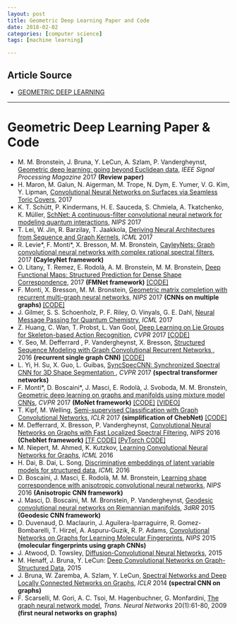 ```yaml
---
layout: post
title: Geometric Deep Learning Paper and Code
date: 2018-02-02
categories: [computer science]
tags: [machine learning]

---
```


## Article Source
* [GEOMETRIC DEEP LEARNING](http://geometricdeeplearning.com/)

---

# Geometric Deep Learning Paper & Code

          
<ul>
<li>M. M. Bronstein, J. Bruna, Y. LeCun, A. Szlam, P. Vandergheynst, <a href="https://arxiv.org/pdf/1611.08097.pdf">Geometric deep learning: going beyond Euclidean data</a>, <i>IEEE Signal Processing Magazine</i> 2017 <b>(Review paper)</b>



</li><li> H. Maron, M. Galun, N. Aigerman, M. Trope, N. Dym, E. Yumer, V. G. Kim, Y. Lipman, <a href="http://www.wisdom.weizmann.ac.il/~haggaim/projects/geometry_learning/paper_low_res.pdf">Convolutional Neural Networks on Surfaces via Seamless Toric Covers</a>, 2017



</li><li>K. T. Schütt, P. Kindermans, H. E. Sauceda, S. Chmiela, A. Tkatchenko, K. Müller, <a href="https://arxiv.org/pdf/1706.08566.pdf">SchNet: A continuous-filter convolutional neural network for modeling quantum interactions</a>, <i>NIPS</i> 2017



</li><li>T. Lei, W. Jin, R. Barzilay, T. Jaakkola, <a href="https://arxiv.org/pdf/1705.09037.pdf">Deriving Neural Architectures from Sequence and Graph Kernels</a>, <i>ICML</i> 2017

 

</li><li>R. Levie*, F. Monti*, X. Bresson, M. M. Bronstein, <a href="http://arxiv.org/pdf/1705.07664.pdf">CayleyNets: Graph convolutional neural networks with complex rational spectral filters</a>, 2017 <b>(CayleyNet framework)</b>



</li><li>O. Litany, T. Remez, E. Rodolà, A. M. Bronstein, M. M. Bronstein, <a href="https://arxiv.org/abs/1704.08686">Deep Functional Maps: Structured Prediction for Dense Shape Correspondence</a>, 2017 <b>(FMNet framework)</b> <a href="https://github.com/orlitany/DeepFunctionalMaps">[CODE]</a>




</li><li>F. Monti, X. Bresson, M. M. Bronstein, <a href="http://arxiv.org/pdf/1704.06803v1.pdf">Geometric matrix completion with recurrent multi-graph neural networks</a>, <i>NIPS</i> 2017 <b>(CNNs on multiple graphs) </b> <a href="https://github.com/fmonti/mgcnn">[CODE]</a>




</li><li>J. Gilmer, S. S. Schoenholz, P. F. Riley, O. Vinyals, G. E. Dahl, <a href="https://arxiv.org/pdf/1704.01212.pdf">Neural Message Passing for Quantum Chemistry</a>, <i>ICML</i> 2017



</li><li>Z. Huang, C. Wan, T. Probst,  L. Van Gool, <a href="https://www.research-collection.ethz.ch/bitstream/handle/20.500.11850/184741/1/Huang_Deep_Learning_on_CVPR_2017_paper.pdf">Deep Learning on Lie Groups for Skeleton-based Action Recognition</a>, <i>CVPR</i> 2017 <a href="https://github.com/zzhiwu/LieNet">[CODE]</a>



</li><li>Y. Seo, M. Defferrard , P. Vandergheynst, X. Bresson,
<a href="https://arxiv.org/pdf/1612.00606.pdf">Structured Sequence Modeling with Graph Convolutional Recurrent Networks
</a>, 2016 <b>(recurrent single graph CNN)</b> <a href="https://github.com/youngjoo-epfl/gconvRNN">[CODE]</a>



</li><li>L. Yi, H. Su, X. Guo, L. Guibas, 
<a href="https://arxiv.org/pdf/1612.00606.pdf">SyncSpecCNN: Synchronized Spectral CNN for 3D Shape Segmentation
</a>, <i>CVPR</i> 2017 <b>(spectral transformer networks)</b>




</li><li>F. Monti*, D. Boscaini*, J. Masci, E. Rodolà, J. Svoboda, M. M. Bronstein, <a href="https://arxiv.org/pdf/1611.08402.pdf">Geometric deep learning on graphs and manifolds using mixture model CNNs</a>, <i>CVPR</i> 2017 <b>(MoNet framework)</b> <a href="http://geometricdeeplearning.com/code/MoNet/MoNet_code.tar.gz">[CODE]</a> <a href="https://www.youtube.com/watch?v=-b0e41H4J_A">[VIDEO]</a>




</li><li>T. Kipf, M. Welling, <a href="https://arxiv.org/pdf/1609.02907.pdf">Semi-supervised Classification with Graph Convolutional Networks</a>, <i>ICLR</i> 2017 <b>(simplification of ChebNet)</b> <a href="https://github.com/tkipf/gcn">[CODE]</a>




</li><li>M. Defferrard, X. Bresson, P. Vandergheynst, <a href="https://arxiv.org/pdf/1606.09375.pdf">Convolutional Neural Networks on Graphs with Fast Localized Spectral Filtering</a>, <i>NIPS</i> 2016 <b>(ChebNet framework)</b> <a href="https://github.com/mdeff/cnn_graph">[TF CODE]</a> <a href="https://github.com/xbresson/graph_convnets_pytorch/blob/master/README.md">[PyTorch CODE]</a>



</li><li>M. Niepert, M. Ahmed, K. Kutzkov, <a href="https://arxiv.org/pdf/1605.05273.pdf">Learning Convolutional Neural Networks for Graphs</a>, <i>ICML</i> 2016



</li><li>H. Dai, B. Dai, L. Song, <a href="https://arxiv.org/pdf/1603.05629.pdf">Discriminative embeddings of latent variable models for structured data</a>, <i>ICML</i> 2016



 
</li><li>D. Boscaini, J. Masci, E. Rodolà, M. M. Bronstein, <a href="https://docs.google.com/uc?export=download&amp;id=0B-aDWjDc-gnnUU5xNExyWmxKZGs">Learning shape correspondence with anisotropic convolutional neural networks</a>, <i>NIPS</i> 2016 <b>(Anisotropic CNN framework)</b>



</li><li>  J. Masci, D. Boscaini, M. M. Bronstein, P. Vandergheynst, <a href="https://docs.google.com/uc?export=download&amp;id=0B-aDWjDc-gnnVkl5M1RsWjh6SWs">Geodesic convolutional neural networks on Riemannian manifolds</a>, <i>3dRR</i> 2015 <b>(Geodesic CNN framework)</b>

 
 
</li><li>D. Duvenaud, D. Maclaurin, J. Aguilera-Iparraguirre, R. Gomez-Bombarelli, T. Hirzel, A. Aspuru-Guzik, R. P. Adams, <a href="https://arxiv.org/pdf/1509.09292.pdf">Convolutional Networks on Graphs for Learning Molecular Fingerprints</a>, <i>NIPS</i> 2015 <b>(molecular fingerprints using graph CNNs)</b>



</li><li>J. Atwood, D. Towsley, <a href="https://arxiv.org/pdf/1511.02136.pdf">Diffusion-Convolutional Neural Networks</a>, 2015





</li><li>M. Henaff, J. Bruna, Y. LeCun: <a href="https://arxiv.org/pdf/1506.05163.pdf">Deep Convolutional Networks on Graph-Structured Data</a>, 2015




</li><li>J. Bruna, W. Zaremba, A. Szlam, Y. LeCun, <a href="https://arxiv.org/pdf/1312.6203.pdf">Spectral Networks and Deep Locally Connected Networks on Graphs</a>, <i>ICLR</i> 2014 <b>(spectral CNN on graphs)</b> 



</li><li>F. Scarselli, M. Gori, A. C. Tsoi, M. Hagenbuchner, G. Monfardini, 
<a href="http://ro.uow.edu.au/cgi/viewcontent.cgi?article=10501&amp;context=infopapers">The graph neural network model</a>, 
<i>Trans. Neural Networks</i> 20(1):61-80, 2009 <b>(first neural networks on graphs)</b>